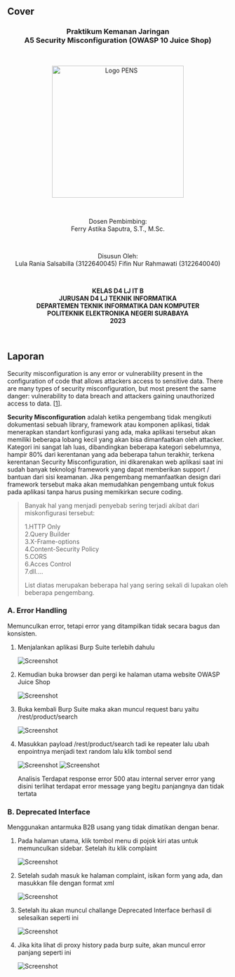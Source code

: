 ## Cover

<h3 align="center">
    <b>Praktikum Kemanan Jaringan</b><br>
    A5 Security Misconfiguration (OWASP 10 Juice Shop)
</h3>
<br>
<p align="center">
  <img src="../../public/logo_pens.png" alt="Logo PENS" width="300">
</p>
<br>
<p align="center">
    Dosen Pembimbing:<br>
    Ferry Astika Saputra, S.T., M.Sc.
</p>
<br>
<p align="center">
    Disusun Oleh:<br>
    Lula Rania Salsabilla (3122640045)
    Fifin Nur Rahmawati (3122640040)
</p>
<br>
<p align="center">
    <b>
        KELAS D4 LJ IT B <br>
        JURUSAN D4 LJ TEKNIK INFORMATIKA <br>
        DEPARTEMEN TEKNIK INFORMATIKA DAN KOMPUTER <br> 
        POLITEKNIK ELEKTRONIKA NEGERI SURABAYA <br>
        2023
    </b>
</p>
<br>


## Laporan 

Security misconfiguration is any error or vulnerability present in the configuration of code that allows attackers access to sensitive data. There are many types of security misconfiguration, but most present the same danger: vulnerability to data breach and attackers gaining unauthorized access to data. [[1](https://www.bing.com/ck/a?!&&p=5e2855493282d18bJmltdHM9MTY4Mjk4NTYwMCZpZ3VpZD0zMmFmYjYwMC0wZDMxLTZkNDgtMzliYy1hNGY1MGM2NzZjNGYmaW5zaWQ9NTQ0Ng&ptn=3&hsh=3&fclid=32afb600-0d31-6d48-39bc-a4f50c676c4f&psq=Security+Misconfiguration+adalah&u=a1aHR0cHM6Ly93d3cuY3Jvd2RzdHJpa2UuY29tL2N5YmVyc2VjdXJpdHktMTAxL3NlY3VyaXR5LW1pc2NvbmZpZ3VyYXRpb24vIzp-OnRleHQ9U2VjdXJpdHklMjBtaXNjb25maWd1cmF0aW9uJTIwaXMlMjBhbnklMjBlcnJvciUyMG9yJTIwdnVsbmVyYWJpbGl0eSUyMHByZXNlbnQsYnJlYWNoJTIwYW5kJTIwYXR0YWNrZXJzJTIwZ2FpbmluZyUyMHVuYXV0aG9yaXplZCUyMGFjY2VzcyUyMHRvJTIwZGF0YS4&ntb=1)].

**Security Misconfiguration** adalah ketika pengembang tidak mengikuti dokumentasi sebuah library, framework atau komponen aplikasi, tidak menerapkan standart konfigurasi yang ada, maka aplikasi tersebut akan memiliki beberapa lobang kecil yang akan bisa dimanfaatkan oleh attacker. Kategori ini sangat lah luas, dibandingkan beberapa kategori sebelumnya, hampir 80% dari kerentanan yang ada beberapa tahun terakhir, terkena kerentanan Security Misconfiguration, ini dikarenakan web aplikasi saat ini sudah banyak teknologi framework yang dapat memberikan support / bantuan dari sisi keamanan. Jika pengembang memanfaatkan design dari framework tersebut maka akan memudahkan pengembang untuk fokus pada aplikasi tanpa harus pusing memikirkan secure coding.

> Banyak hal yang menjadi penyebab sering terjadi akibat dari miskonfigurasi tersebut:
>
> 1.HTTP Only\
> 2.Query Builder\
> 3.X-Frame-options\
> 4.Content-Security Policy\
> 5.CORS\
> 6.Acces Control\
> 7.dll....
>
> List diatas merupakan beberapa hal yang sering sekali di lupakan oleh
> beberapa pengembang.


### A. Error Handling

Memunculkan error, tetapi error yang ditampilkan tidak secara bagus dan konsisten.

1. Menjalankan aplikasi Burp Suite terlebih dahulu

    ![Screenshot](images/image2.png)

2. Kemudian buka browser dan pergi ke halaman utama website OWASP Juice Shop

    ![Screenshot](images/image3.png)

3. Buka kembali Burp Suite maka akan muncul request baru yaitu /rest/product/search

    ![Screenshot](images/image4.png)

4. Masukkan payload /rest/product/search tadi ke repeater lalu ubah enpointnya menjadi text random lalu klik tombol send

    ![Screenshot](images/image5.png)
    ![Screenshot](images/image6.png)

    Analisis
    Terdapat response error 500 atau internal server error yang disini terlihat terdapat error message yang begitu panjangnya dan tidak tertata


### B. Deprecated Interface

Menggunakan antarmuka B2B usang yang tidak dimatikan dengan benar.

1. Pada halaman utama, klik tombol menu di pojok kiri atas untuk memunculkan sidebar. Setelah itu klik complaint

    ![Screenshot](images/image7.png)

2. Setelah sudah masuk ke halaman complaint, isikan form yang ada, dan masukkan file dengan format xml

    ![Screenshot](images/image8.png)

3. Setelah itu akan muncul challange Deprecated Interface berhasil di selesaikan seperti ini

    ![Screenshot](images/image9.png)

4. Jika kita lihat di proxy history pada burp suite, akan muncul error panjang seperti ini

    ![Screenshot](images/image10.png)

